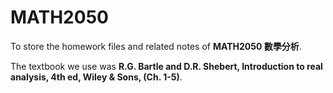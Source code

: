 # MATH2050

To store the homework files and related notes of **MATH2050 數學分析**.

The textbook we use was **R.G. Bartle and D.R. Shebert, Introduction to real analysis, 4th ed, Wiley & Sons, (Ch. 1-5)**.
